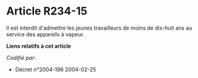 # Article R234-15

Il est interdit d'admettre les jeunes travailleurs de moins de dix-huit ans au service des appareils à vapeur.

**Liens relatifs à cet article**

_Codifié par_:

  - Décret n°2004-196 2004-02-25
